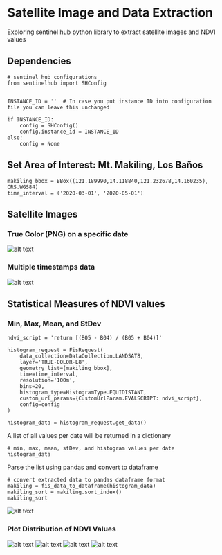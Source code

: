 # Satellite Image and Data Extraction
 Exploring sentinel hub python library to extract satellite images and NDVI values

## Dependencies

```
# sentinel hub configurations
from sentinelhub import SHConfig


INSTANCE_ID = ''  # In case you put instance ID into configuration file you can leave this unchanged

if INSTANCE_ID:
    config = SHConfig()
    config.instance_id = INSTANCE_ID
else:
    config = None
```
## Set Area of Interest: Mt. Makiling, Los Baños
```
makiling_bbox = BBox((121.189990,14.118840,121.232678,14.160235), CRS.WGS84)
time_interval = ('2020-03-01', '2020-05-01')
```

## Satellite Images
### True Color (PNG) on a specific date
![alt text](https://github.com/rlm4692/sentinel-hub/blob/main/true-color.png)

### Multiple timestamps data
![alt text](https://github.com/rlm4692/sentinel-hub/blob/main/multiple%20timestamps.png)
## Statistical Measures of NDVI values

### Min, Max, Mean, and StDev
```
ndvi_script = 'return [(B05 - B04) / (B05 + B04)]'

histogram_request = FisRequest(
    data_collection=DataCollection.LANDSAT8,
    layer='TRUE-COLOR-L8',
    geometry_list=[makiling_bbox],
    time=time_interval,
    resolution='100m',
    bins=20,
    histogram_type=HistogramType.EQUIDISTANT,
    custom_url_params={CustomUrlParam.EVALSCRIPT: ndvi_script},
    config=config
)

histogram_data = histogram_request.get_data()
```
A list of all values per date will be returned in a dictionary
```
# min, max, mean, stDev, and histogram values per date
histogram_data
```
Parse the list using pandas and convert to dataframe
```
# convert extracted data to pandas dataframe format
makiling = fis_data_to_dataframe(histogram_data)
makiling_sort = makiling.sort_index()
makiling_sort
```  
![alt text](https://github.com/rlm4692/sentinel-hub/blob/main/NDVI%20stats.png)
### Plot Distribution of NDVI Values
![alt text](https://github.com/rlm4692/sentinel-hub/blob/main/NDVI-1.png)
![alt text](https://github.com/rlm4692/sentinel-hub/blob/main/NDVI-2.png)
![alt text](https://github.com/rlm4692/sentinel-hub/blob/main/NDVI-3.png)
![alt text](https://github.com/rlm4692/sentinel-hub/blob/main/NDVI-4.png)

